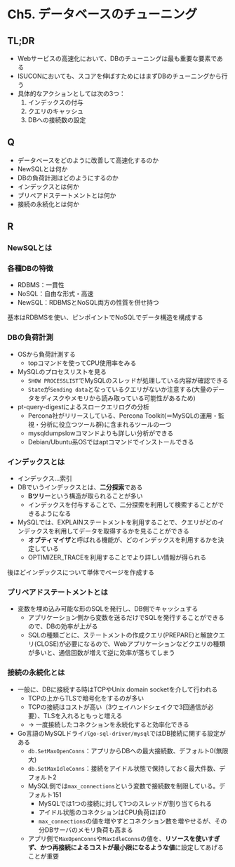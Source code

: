 # Ch5. データベースのチューニング
## TL;DR
- Webサービスの高速化において、DBのチューニングは最も重要な要素である
- ISUCONにおいても、スコアを伸ばすためにはまずDBのチューニングから行う
- 具体的なアクションとしては次の3つ：
  1. インデックスの付与
  2. クエリのキャッシュ
  3. DBへの接続数の設定 

## Q
- データベースをどのように改善して高速化するのか
- NewSQLとは何か
- DBの負荷計測はどのようにするのか
- インデックスとは何か
- プリペアドステートメントとは何か
- 接続の永続化とは何か

## R

### NewSQLとは

### 各種DBの特徴
- RDBMS：一貫性
- NoSQL：自由な形式・高速
- NewSQL：RDBMSとNoSQL両方の性質を併せ持つ

基本はRDBMSを使い、ピンポイントでNoSQLでデータ構造を構成する

### DBの負荷計測
- OSから負荷計測する
  - topコマンドを使ってCPU使用率をみる
- MySQLのプロセスリストを見る
  - `SHOW PROCESSLIST`でMySQLのスレッドが処理している内容が確認できる
  - `State`が`Sending data`となっているクエリがないか注意する(大量のデータをディスクやメモリから読み取っている可能性があるため)
- pt-query-digestによるスロークエリログの分析
  - Percona社がリリースしている、Percona Toolkit(＝MySQLの運用・監視・分析に役立つツール群)に含まれるツールの一つ
  - mysqldumpslowコマンドよりも詳しい分析ができる
  - Debian/Ubuntu系OSではaptコマンドでインストールできる
 
### インデックスとは
- インデックス...索引
- DBでいうインデックスとは、**二分探索**である
  - **Bツリー**という構造が取られることが多い
  - インデックスを付与することで、二分探索を利用して検索することができるようになる
- MySQLでは、EXPLAINステートメントを利用することで、クエリがどのインデックスを利用してデータを取得するかを見ることができる
  - **オプティマイザ**と呼ばれる機能が、どのインデックスを利用するかを決定している
  - OPTIMIZER_TRACEを利用することでより詳しい情報が得られる

後ほどインデックスについて単体でページを作成する

### プリペアドステートメントとは
- 変数を埋め込み可能な形のSQLを発行し、DB側でキャッシュする
  - アプリケーション側から変数を送るだけでSQLを発行することができるので、DBの効率が上がる
  - SQLの種類ごとに、ステートメントの作成クエリ(PREPARE)と解放クエリ(CLOSE)が必要になるので、Webアプリケーションなどクエリの種類が多いと、通信回数が増えて逆に効率が落ちてしまう

### 接続の永続化とは
- 一般に、DBに接続する時はTCPやUnix domain socketを介して行われる
  - TCPの上からTLSで暗号化をするのが多い
  - TCPの接続はコストが高い（3ウェイハンドシェイクで3回通信が必要）、TLSを入れるともっと増える
  - -> 一度接続したコネクションを永続化すると効率化できる
- Go言語のMySQLドライバ`go-sql-driver/mysql`ではDB接続に関する設定がある
  - `db.SetMaxOpenConns`：アプリからDBへの最大接続数、デフォルト0(無限大)
  - `db.SetMaxIdleConns`：接続をアイドル状態で保持しておく最大件数、デフォルト2
  - MySQL側では`max_connections`という変数で接続数を制限している。デフォルト151
    - MySQLでは1つの接続に対して1つのスレッドが割り当てられる
    - アイドル状態のコネクションはCPU負荷ほぼ0
    - `max_connections`の値を増やすとコネクション数を増やせるが、その分DBサーバのメモリ負荷も高まる
  - アプリ側で`MaxOpenConns`や`MaxIdleConns`の値を、**リソースを使いすぎず、かつ再接続によるコストが最小限になるような値**に設定してあげることが重要
